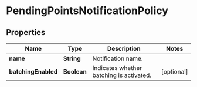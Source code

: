 

# PendingPointsNotificationPolicy

## Properties

Name | Type | Description | Notes
------------ | ------------- | ------------- | -------------
**name** | **String** | Notification name. | 
**batchingEnabled** | **Boolean** | Indicates whether batching is activated. |  [optional]



